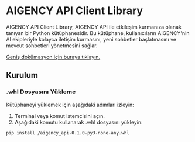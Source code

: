 # AIGENCY API Client Library

AIGENCY API Client Library, AIGENCY API ile etkileşim kurmanıza olanak tanıyan bir Python kütüphanesidir. Bu kütüphane, kullanıcıların AIGENCY'nin AI ekipleriyle kolayca iletişim kurmasını, yeni sohbetler başlatmasını ve mevcut sohbetleri yönetmesini sağlar.

[Geniş dokümasyon için buraya tıklayın.](https://aigency.dev/doc/)

## Kurulum

### .whl Dosyasını Yükleme

Kütüphaneyi yüklemek için aşağıdaki adımları izleyin:

1. Terminal veya komut istemcisini açın.
2. Aşağıdaki komutu kullanarak .whl dosyasını yükleyin:

```bash
pip install /aigency_api-0.1.0-py3-none-any.whl
